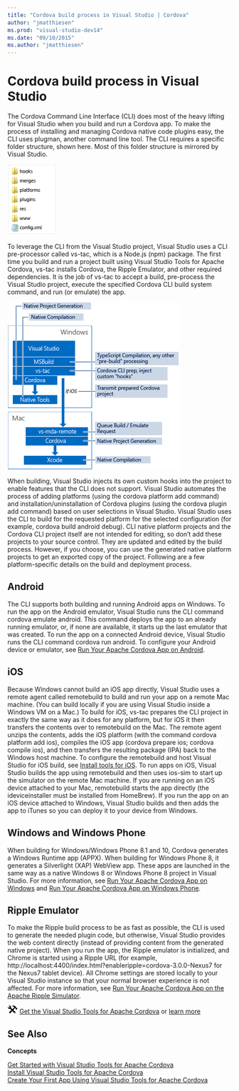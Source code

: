 ```yaml
---
title: "Cordova build process in Visual Studio | Cordova"
author: "jmatthiesen"
ms.prod: "visual-studio-dev14"
ms.date: "09/10/2015"
ms.author: "jmatthiesen"
---
```


# Cordova build process in Visual Studio

The Cordova Command Line Interface (CLI) does most of the heavy lifting for Visual Studio when you build and run a Cordova app. To make the process of installing and managing Cordova native code plugins easy, the CLI uses plugman, another command line tool. The CLI requires a specific folder structure, shown here. Most of this folder structure is mirrored by Visual Studio.

 ![Cordova_VS_Project_Structure](media/deploy-and-run-app/IC757826.png)

 To leverage the CLI from the Visual Studio project, Visual Studio uses a CLI pre-processor called vs-tac, which is a Node.js (npm) package. The first time you build and run a project built using Visual Studio Tools for Apache Cordova, vs-tac installs Cordova, the Ripple Emulator, and other required dependencies. It is the job of vs-tac to accept a build, pre-process the Visual Studio project, execute the specified Cordova CLI build system command, and run (or emulate) the app.

 ![Cordova_VS_Build_Process](media/deploy-and-run-app/IC795794.png)

 When building, Visual Studio injects its own custom hooks into the project to enable features that the CLI does not support. Visual Studio automates the process of adding platforms (using the cordova platform add command) and installation/uninstallation of Cordova plugins (using the cordova plugin add command) based on user selections in Visual Studio. Visual Studio uses the CLI to build for the requested platform for the selected configuration (for example, cordova build android debug). CLI native platform projects and the Cordova CLI project itself are not intended for editing, so don’t add these projects to your source control. They are updated and edited by the build process. However, if you choose, you can use the generated native platform projects to get an exported copy of the project. Following are a few platform-specific details on the build and deployment process.

## Android

The CLI supports both building and running Android apps on Windows. To run the app on the Android emulator, Visual Studio runs the CLI command cordova emulate android. This command deploys the app to an already running emulator, or, if none are available, it starts up the last emulator that was created. To run the app on a connected Android device, Visual Studio runs the CLI command cordova run android. To configure your Android device or emulator, see [Run Your Apache Cordova App on Android](run-app-android-emulator.md).

## iOS

Because Windows cannot build an iOS app directly, Visual Studio uses a remote agent called remotebuild to build and run your app on a remote Mac machine. (You can build locally if you are using Visual Studio inside a Windows VM on a Mac.) To build for iOS, vs-tac prepares the CLI project in exactly the same way as it does for any platform, but for iOS it then transfers the contents over to remotebuild on the Mac. The remote agent unzips the contents, adds the iOS platform (with the command cordova platform add ios), compiles the iOS app (cordova prepare ios; cordova compile ios), and then transfers the resulting package (IPA) back to the Windows host machine. To configure the remotebuild and host Visual Studio for iOS build, see [Install tools for iOS](../first-steps/ios-guide.md). To run apps on iOS, Visual Studio builds the app using remotebuild and then uses ios-sim to start up the simulator on the remote Mac machine. If you are running on an iOS device attached to your Mac, remotebuild starts the app directly (the ideviceinstaller must be installed from HomeBrew). If you run the app on an iOS device attached to Windows, Visual Studio builds and then adds the app to iTunes so you can deploy it to your device from Windows.

## Windows and Windows Phone

When building for Windows/Windows Phone 8.1 and 10, Cordova generates a Windows Runtime app (APPX). When building for Windows Phone 8, it generates a Silverlight (XAP) WebView app. These apps are launched in the same way as a native Windows 8 or Windows Phone 8 project in Visual Studio. For more information, see [Run Your Apache Cordova App on Windows](run-app-windows.md) and [Run Your Apache Cordova App on Windows Phone](run-app-windows-phone.md).

## Ripple Emulator

To make the Ripple build process to be as fast as possible, the CLI is used to generate the needed plugin code, but otherwise, Visual Studio provides the web content directly (instead of providing content from the generated native project). When you run the app, the Ripple emulator is initialized, and Chrome is started using a Ripple URL (for example, http://localhost:4400/index.html?enableripple=cordova-3.0.0-Nexus7 for the Nexus7 tablet device). All Chrome settings are stored locally to your Visual Studio instance so that your normal browser experience is not affected. For more information, see [Run Your Apache Cordova App on the Apache Ripple Simulator](run-app-ripple-simulator.md).

![Download the tools](media/deploy-and-run-app/IC795792.png) [Get the Visual Studio Tools for Apache Cordova](http://aka.ms/mchm38) or [learn more](https://www.visualstudio.com/cordova-vs.aspx)

## See Also

**Concepts**

[Get Started with Visual Studio Tools for Apache Cordova](../index.md)  
[Install Visual Studio Tools for Apache Cordova](../first-steps/installation.md)  
[Create Your First App Using Visual Studio Tools for Apache Cordova](../first-steps/get-started-first-mobile-app.md)  

